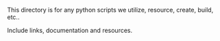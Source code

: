 This directory is for any python scripts we utilize, resource, create, build, etc..

Include links, documentation and resources.
